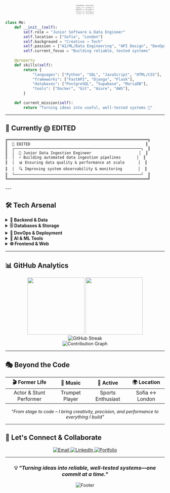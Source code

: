 <div align="center" style="font-size:1px; line-height:6px;"">
<pre>
██╗  ██╗██████╗ ██╗███████╗████████╗ ██████╗       ██████╗  ██████╗ ███╗   ██╗███████╗██╗   ██╗
██║  ██║██╔══██╗██║██╔════╝╚══██╔══╝██╔═══██╗      ██╔══██╗██╔═══██╗████╗  ██║██╔════╝██║   ██║
███████║██████╔╝██║███████╗   ██║   ██║   ██║      ██████╔╝██║   ██║██╔██╗ ██║█████╗  ██║   ██║
██╔══██║██╔══██╗██║╚════██║   ██║   ██║   ██║      ██╔══██╗██║   ██║██║╚██╗██║██╔══╝  ██║   ██║
██║  ██║██║  ██║██║███████║   ██║   ╚██████╔╝      ██████╔╝╚██████╔╝██║ ╚████║███████╗╚██████╔╝
╚═╝  ╚═╝╚═╝  ╚═╝╚═╝╚══════╝   ╚═╝    ╚═════╝       ╚═════╝  ╚═════╝ ╚═╝  ╚═══╝╚══════╝ ╚═════╝
</pre>
</div>

```python
class Me:
    def __init__(self):
        self.role = "Junior Software & Data Engineer"
        self.location = ["Sofia", "London"]
        self.background = "Creative → Tech"
        self.passion = ["AI/ML/Data Engineering", "API Design", "DevOps"]
        self.current_focus = "Building reliable, tested systems"
        
    @property
    def skills(self):
        return {
            "languages": ["Python", "SQL", "JavaScript", "HTML/CSS"],
            "frameworks": ["FastAPI", "Django", "Flask"],
            "databases": ["PostgreSQL", "Supabase", "MariaDB"],
            "tools": ["Docker", "Git", "Azure", "AWS"],
        }
        
    def current_mission(self):
        return "Turning ideas into useful, well-tested systems 🎯"
```

---

## 💼 Currently @ EDITED

<div align="left">
  
  ```ascii
  ╔══════════════════════════════════════════════════════════════╗
  ║  🏢 EDITED                                                   ║
  ║  ┌────────────────────────────────────────────────────────┐  ║
  ║  │  🚀 Junior Data Ingestion Engineer                     │  ║
  ║  │  ⚡ Building automated data ingestion pipelines       │  ║
  ║  │  📊 Ensuring data quality & performance at scale      │  ║
  ║  │  🔍 Improving system observability & monitoring       │  ║
  ║  └────────────────────────────────────────────────────────┘  ║
  ╚══════════════════════════════════════════════════════════════╝
  ```
  
</div>
---

## 🛠️ Tech Arsenal

<details>
<summary><b>🐍 Backend & Data</b></summary>
<br>

![Python](https://img.shields.io/badge/Python-3776AB?style=for-the-badge&logo=python&logoColor=white)
![FastAPI](https://img.shields.io/badge/FastAPI-009688?style=for-the-badge&logo=fastapi&logoColor=white)
![SQLModel](https://img.shields.io/badge/SQLModel-FF6B6B?style=for-the-badge&logo=python&logoColor=white)
![Pydantic](https://img.shields.io/badge/Pydantic-E92063?style=for-the-badge&logo=python&logoColor=white)
![Pandas](https://img.shields.io/badge/Pandas-150458?style=for-the-badge&logo=pandas&logoColor=white)

</details>

<details>
<summary><b>🗄️ Databases & Storage</b></summary>
<br>

![PostgreSQL](https://img.shields.io/badge/PostgreSQL-316192?style=for-the-badge&logo=postgresql&logoColor=white)
![Supabase](https://img.shields.io/badge/Supabase-3ECF8E?style=for-the-badge&logo=supabase&logoColor=white)
![SQLite](https://img.shields.io/badge/SQLite-07405E?style=for-the-badge&logo=sqlite&logoColor=white)
![AWS S3](https://img.shields.io/badge/AWS_S3-232F3E?style=for-the-badge&logo=amazon-aws&logoColor=white)

</details>

<details>
<summary><b>🚀 DevOps & Deployment</b></summary>
<br>

![Docker](https://img.shields.io/badge/Docker-2496ED?style=for-the-badge&logo=docker&logoColor=white)
![Azure](https://img.shields.io/badge/Microsoft_Azure-0089D0?style=for-the-badge&logo=microsoft-azure&logoColor=white)
![Heroku](https://img.shields.io/badge/Heroku-430098?style=for-the-badge&logo=heroku&logoColor=white)
![GitHub Actions](https://img.shields.io/badge/GitHub_Actions-2088FF?style=for-the-badge&logo=github-actions&logoColor=white)

</details>

<details>
<summary><b>🤖 AI & ML Tools</b></summary>
<br>

![OpenAI](https://img.shields.io/badge/OpenAI-412991?style=for-the-badge&logo=openai&logoColor=white)
![Scikit Learn](https://img.shields.io/badge/scikit_learn-F7931E?style=for-the-badge&logo=scikit-learn&logoColor=white)
![Embeddings](https://img.shields.io/badge/Vector_Embeddings-FF6B6B?style=for-the-badge&logo=tensorflow&logoColor=white)

</details>

<details>
<summary><b>🌐 Frontend & Web</b></summary>
<br>

![HTML5](https://img.shields.io/badge/HTML5-E34F26?style=for-the-badge&logo=html5&logoColor=white)
![CSS3](https://img.shields.io/badge/CSS3-1572B6?style=for-the-badge&logo=css3&logoColor=white)
![JavaScript](https://img.shields.io/badge/JavaScript-F7DF1E?style=for-the-badge&logo=javascript&logoColor=black)
![Jinja2](https://img.shields.io/badge/Jinja2-B41717?style=for-the-badge&logo=jinja&logoColor=white)

</details>

---

## 📊 GitHub Analytics

<div align="center">

<img height="180em" src="https://github-readme-stats.vercel.app/api?username=hristokbonev&show_icons=true&theme=radical&hide_border=true&cache_seconds=86400"/>
<img height="180em" src="https://github-readme-stats.vercel.app/api/top-langs/?username=hristokbonev&layout=compact&langs_count=8&theme=radical"/>

</div>

<div align="center">
  <img src="https://github-readme-streak-stats.herokuapp.com/?user=hristokbonev&theme=radical" alt="GitHub Streak" />
</div>

<div align="center">
  <img src="https://github-readme-activity-graph.vercel.app/graph?username=hristokbonev&theme=redical&hide_border=true" alt="Contribution Graph" />
</div>

---

## 🎭 Beyond the Code

<div align="center">

| 🎬 **Former Life** | 🎺 **Music** | 🤸 **Active** | 🌍 **Location** |
|:--:|:--:|:--:|:--:|
| Actor & Stunt Performer | Trumpet Player | Sports Enthusiast | Sofia ↔ London |

</div>

<div align="center">

*"From stage to code – I bring creativity, precision, and performance to everything I build"*

</div>

---

## 🤝 Let's Connect & Collaborate

<div align="center">

<a href="mailto:chkbonev@gmail.com">
  <img src="https://img.shields.io/badge/Email-D14836?style=for-the-badge&logo=gmail&logoColor=white" alt="Email" />
</a>
<a href="https://linkedin.com/in/hristo-bonev">
  <img src="https://img.shields.io/badge/LinkedIn-0077B5?style=for-the-badge&logo=linkedin&logoColor=white" alt="LinkedIn" />
</a>
<a href="https://hristobonev.com">
  <img src="https://img.shields.io/badge/Portfolio-FF5722?style=for-the-badge&logo=firefox&logoColor=white" alt="Portfolio" />
</a>

</div>

---

<div align="center">
  
  ### 💡 *"Turning ideas into reliable, well-tested systems—one commit at a time."*
  
  <img src="https://capsule-render.vercel.app/api?type=waving&color=gradient&height=100&section=footer" alt="Footer" />
  
</div>

